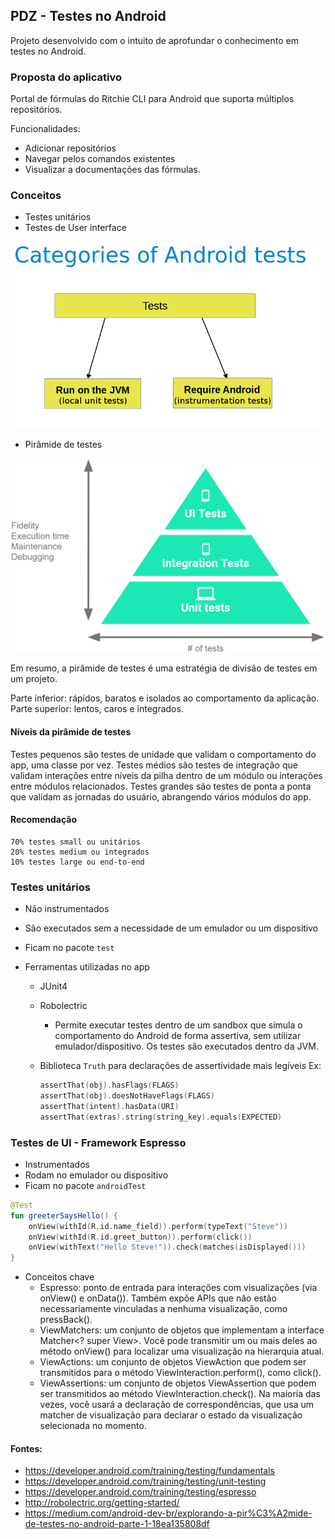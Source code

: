 ## PDZ - Testes no Android

Projeto desenvolvido com o intuito de aprofundar o conhecimento em testes no Android.

### Proposta do aplicativo

Portal de fórmulas do Ritchie CLI para Android que suporta múltiplos repositórios.

Funcionalidades:
- Adicionar repositórios
- Navegar pelos comandos existentes
- Visualizar a documentações das fórmulas.

### Conceitos

* Testes unitários
* Testes de User interface

![Categorias de testes](doc/test_categories.png)

* Pirâmide de testes

![Pirâmide de testes](doc/pyramid.png)

Em resumo, a pirâmide de testes é uma estratégia de divisão de testes em um projeto. 

Parte inferior: rápidos, baratos e isolados ao comportamento da aplicação. 
Parte superior: lentos, caros e integrados.

#### Níveis da pirâmide de testes
Testes pequenos são testes de unidade que validam o comportamento do app, uma classe por vez.
Testes médios são testes de integração que validam interações entre níveis da pilha dentro de um módulo ou interações entre módulos relacionados.
Testes grandes são testes de ponta a ponta que validam as jornadas do usuário, abrangendo vários módulos do app.

#### Recomendação
```text
70% testes small ou unitários
20% testes medium ou integrados
10% testes large ou end-to-end
```

### Testes unitários

* Não instrumentados
* São executados sem a necessidade de um emulador ou um dispositivo
* Ficam no pacote `test`

* Ferramentas utilizadas no app
    * JUnit4

    * Robolectric
        - Permite executar testes dentro de um sandbox que simula o comportamento do Android de forma assertiva, sem utilizar emulador/dispositivo. Os testes são executados dentro da JVM.

    * Biblioteca `Truth` para declarações de assertividade mais legíveis
        Ex:
        ```kotlin
        assertThat(obj).hasFlags(FLAGS)
        assertThat(obj).doesNotHaveFlags(FLAGS)
        assertThat(intent).hasData(URI)
        assertThat(extras).string(string_key).equals(EXPECTED)
        ```

### Testes de UI - Framework Espresso

* Instrumentados
* Rodam no emulador ou dispositivo
* Ficam no pacote `androidTest`

```kotlin
@Test
fun greeterSaysHello() {
    onView(withId(R.id.name_field)).perform(typeText("Steve"))
    onView(withId(R.id.greet_button)).perform(click())
    onView(withText("Hello Steve!")).check(matches(isDisplayed()))
}
```

- Conceitos chave
    * Espresso: ponto de entrada para interações com visualizações (via onView() e onData()). Também expõe APIs que não estão necessariamente vinculadas a nenhuma visualização, como pressBack().
    * ViewMatchers: um conjunto de objetos que implementam a interface Matcher<? super View>. Você pode transmitir um ou mais deles ao método onView() para localizar uma visualização na hierarquia atual.
    * ViewActions: um conjunto de objetos ViewAction que podem ser transmitidos para o método ViewInteraction.perform(), como click().
    * ViewAssertions: um conjunto de objetos ViewAssertion que podem ser transmitidos ao método ViewInteraction.check(). Na maioria das vezes, você usará a declaração de correspondências, que usa um matcher de visualização para declarar o estado da visualização selecionada no momento.


#### Fontes:
* https://developer.android.com/training/testing/fundamentals
* https://developer.android.com/training/testing/unit-testing
* https://developer.android.com/training/testing/espresso
* http://robolectric.org/getting-started/
* https://medium.com/android-dev-br/explorando-a-pir%C3%A2mide-de-testes-no-android-parte-1-18ea135808df